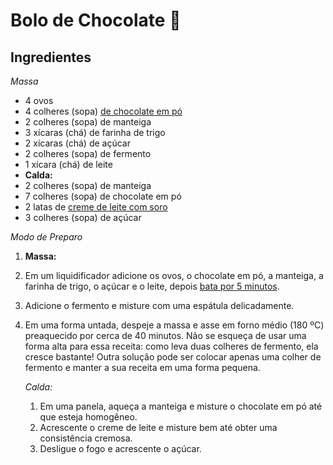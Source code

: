 # Bolo de Chocolate 🎂

## Ingredientes

*Massa*

- 4 ovos
- 4 colheres (sopa) [de chocolate em pó](https://blog.tudogostoso.com.br/cardapios/10-receitas-com-chocolate-em-po-confira/)
- 2 colheres (sopa) de manteiga
- 3 xícaras (chá) de farinha de trigo
- 2 xícaras (chá) de açúcar
- 2 colheres (sopa) de fermento
- 1 xícara (chá) de leite
- **Calda:**
- 2 colheres (sopa) de manteiga
- 7 colheres (sopa) de chocolate em pó
- 2 latas de [creme de leite com soro](https://blog.tudogostoso.com.br/dicas-de-cozinha/como-tirar-soro-do-creme-de-leite/)
- 3 colheres (sopa) de açúcar

*Modo de Preparo*

1. **Massa:**

2. Em um liquidificador adicione os ovos, o chocolate em pó, a manteiga, a farinha de trigo, o açúcar e o leite, depois [bata por 5 minutos](https://blog.tudogostoso.com.br/cardapios/bolo-de-chocolate-batido-a-mao/).

3. Adicione o fermento e misture com uma espátula delicadamente.

4. Em uma forma untada, despeje a massa e asse em forno médio (180 ºC) preaquecido por cerca de 40 minutos. Não se esqueça de usar uma forma alta para essa receita: como leva duas colheres de fermento, ela cresce bastante! Outra solução pode ser colocar apenas uma colher de fermento e manter a sua receita em uma forma pequena.

   

   *Calda:*

   1. Em uma panela, aqueça a manteiga e misture o chocolate em pó até que esteja homogêneo.
   2. Acrescente o creme de leite e misture bem até obter uma consistência cremosa.
   3. Desligue o fogo e acrescente o açúcar.

